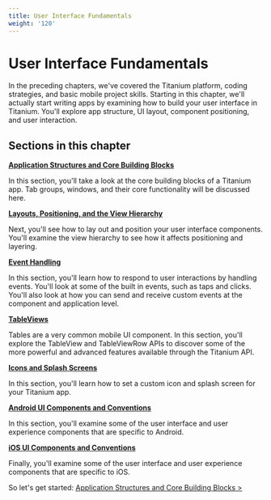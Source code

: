 ```yaml
---
title: User Interface Fundamentals
weight: '120'
---
```


# User Interface Fundamentals

In the preceding chapters, we've covered the Titanium platform, coding strategies, and basic mobile project skills. Starting in this chapter, we'll actually start writing apps by examining how to build your user interface in Titanium. You'll explore app structure, UI layout, component positioning, and user interaction.

## Sections in this chapter

**[Application Structures and Core Building Blocks](/guide/Titanium_SDK/Titanium_SDK_How-tos/User_Interface_Fundamentals/Application_Structures_and_Core_Building_Blocks/)**

In this section, you'll take a look at the core building blocks of a Titanium app. Tab groups, windows, and their core functionality will be discussed here.

**[Layouts, Positioning, and the View Hierarchy](/guide/Titanium_SDK/Titanium_SDK_How-tos/User_Interface_Fundamentals/Layouts_Positioning_and_the_View_Hierarchy/)**

Next, you'll see how to lay out and position your user interface components. You'll examine the view hierarchy to see how it affects positioning and layering.

**[Event Handling](/guide/Titanium_SDK/Titanium_SDK_How-tos/User_Interface_Fundamentals/Event_Handling/)**

In this section, you'll learn how to respond to user interactions by handling events. You'll look at some of the built in events, such as taps and clicks. You'll also look at how you can send and receive custom events at the component and application level.

**[TableViews](/guide/Titanium_SDK/Titanium_SDK_How-tos/User_Interface_Deep_Dives/TableViews/)**

Tables are a very common mobile UI component. In this section, you'll explore the TableView and TableViewRow APIs to discover some of the more powerful and advanced features available through the Titanium API.

**[Icons and Splash Screens](/guide/Titanium_SDK/Titanium_SDK_How-tos/User_Interface_Fundamentals/Icons_and_Splash_Screens/)**

In this section, you'll learn how to set a custom icon and splash screen for your Titanium app.

**[Android UI Components and Conventions](/guide/Titanium_SDK/Titanium_SDK_How-tos/User_Interface_Deep_Dives/Android_UI_Components_and_Conventions/)**

In this section, you'll examine some of the user interface and user experience components that are specific to Android.

**[iOS UI Components and Conventions](/guide/Titanium_SDK/Titanium_SDK_How-tos/User_Interface_Deep_Dives/iOS_UI_Components_and_Conventions/)**

Finally, you'll examine some of the user interface and user experience components that are specific to iOS.

So let's get started: [Application Structures and Core Building Blocks >](/guide/Titanium_SDK/Titanium_SDK_How-tos/User_Interface_Fundamentals/Application_Structures_and_Core_Building_Blocks/)

